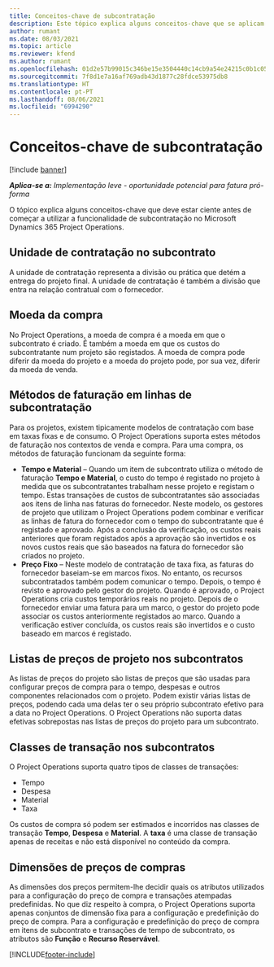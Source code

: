 ```yaml
---
title: Conceitos-chave de subcontratação
description: Este tópico explica alguns conceitos-chave que se aplicam à subcontratação no Microsoft Dynamics 365 Project Operations.
author: rumant
ms.date: 08/03/2021
ms.topic: article
ms.reviewer: kfend
ms.author: rumant
ms.openlocfilehash: 01d2e57b99015c346be15e3504440c14cb9a54e24215c0b1c052c5112f4b940a
ms.sourcegitcommit: 7f8d1e7a16af769adb43d1877c28fdce53975db8
ms.translationtype: HT
ms.contentlocale: pt-PT
ms.lasthandoff: 08/06/2021
ms.locfileid: "6994290"
---
```

# <a name="key-concepts-in-subcontracting"></a>Conceitos-chave de subcontratação

[!include [banner](../../includes/dataverse-preview.md)]

_**Aplica-se a:** Implementação leve - oportunidade potencial para fatura pró-forma_

O tópico explica alguns conceitos-chave que deve estar ciente antes de começar a utilizar a funcionalidade de subcontratação no Microsoft Dynamics 365 Project Operations.

## <a name="contracting-unit-on-the-subcontract"></a>Unidade de contratação no subcontrato

A unidade de contratação representa a divisão ou prática que detém a entrega do projeto final. A unidade de contratação é também a divisão que entra na relação contratual com o fornecedor.

## <a name="purchase-currency"></a>Moeda da compra

No Project Operations, a moeda de compra é a moeda em que o subcontrato é criado. É também a moeda em que os custos do subcontratante num projeto são registados. A moeda de compra pode diferir da moeda do projeto e a moeda do projeto pode, por sua vez, diferir da moeda de venda.

## <a name="billing-methods-on-subcontract-lines"></a>Métodos de faturação em linhas de subcontratação

Para os projetos, existem tipicamente modelos de contratação com base em taxas fixas e de consumo. O Project Operations suporta estes métodos de faturação nos contextos de venda e compra. Para uma compra, os métodos de faturação funcionam da seguinte forma:

- **Tempo e Material** – Quando um item de subcontrato utiliza o método de faturação **Tempo e Material**, o custo do tempo é registado no projeto à medida que os subcontratantes trabalham nesse projeto e registam o tempo. Estas transações de custos de subcontratantes são associadas aos itens de linha nas faturas do fornecedor. Neste modelo, os gestores de projeto que utilizam o Project Operations podem combinar e verificar as linhas de fatura do fornecedor com o tempo do subcontratante que é registado e aprovado. Após a conclusão da verificação, os custos reais anteriores que foram registados após a aprovação são invertidos e os novos custos reais que são baseados na fatura do fornecedor são criados no projeto.
- **Preço Fixo** – Neste modelo de contratação de taxa fixa, as faturas do fornecedor baseiam-se em marcos fixos. No entanto, os recursos subcontratados também podem comunicar o tempo. Depois, o tempo é revisto e aprovado pelo gestor do projeto. Quando é aprovado, o Project Operations cria custos temporários reais no projeto. Depois de o fornecedor enviar uma fatura para um marco, o gestor do projeto pode associar os custos anteriormente registados ao marco. Quando a verificação estiver concluída, os custos reais são invertidos e o custo baseado em marcos é registado.

## <a name="project-price-lists-on-subcontracts"></a>Listas de preços de projeto nos subcontratos

As listas de preços do projeto são listas de preços que são usadas para configurar preços de compra para o tempo, despesas e outros componentes relacionados com o projeto. Podem existir várias listas de preços, podendo cada uma delas ter o seu próprio subcontrato efetivo para a data no Project Operations. O Project Operations não suporta datas efetivas sobrepostas nas listas de preços do projeto para um subcontrato.

## <a name="transaction-classes-on-subcontracts"></a>Classes de transação nos subcontratos

O Project Operations suporta quatro tipos de classes de transações:

- Tempo
- Despesa
- Material
- Taxa

Os custos de compra só podem ser estimados e incorridos nas classes de transação **Tempo**, **Despesa** e **Material**. A **taxa** é uma classe de transação apenas de receitas e não está disponível no conteúdo da compra.

## <a name="purchase-pricing-dimensions"></a>Dimensões de preços de compras

As dimensões dos preços permitem-lhe decidir quais os atributos utilizados para a configuração do preço de compra e transações atempadas predefinidas. No que diz respeito à compra, o Project Operations suporta apenas conjuntos de dimensão fixa para a configuração e predefinição do preço de compra. Para a configuração e predefinição do preço de compra em itens de subcontrato e transações de tempo de subcontrato, os atributos são **Função** e **Recurso Reservável**.

[!INCLUDE[footer-include](../../includes/footer-banner.md)]
